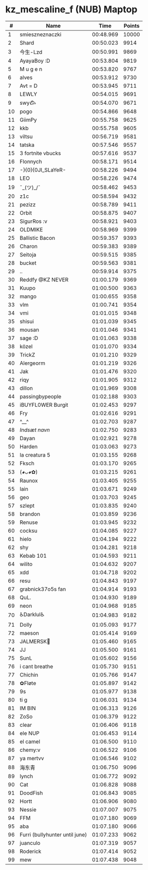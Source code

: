 # kz_mescaline_f (NUB) Maptop

|  # | Name | Time | Points |
|-------------- | -------------- | -------------- | -------------- | 
| 1 | smieszneznaczki | 00:48.969 | 10000 | 
| 2 | Shard | 00:50.023 | 9914 | 
| 3 | 今生-Lzd | 00:50.991 | 9869 | 
| 4 | AyayaBoy :D | 00:53.804 | 9819 | 
| 5 | M u g e n | 00:53.820 | 9767 | 
| 6 | alves | 00:53.912 | 9730 | 
| 7 | Avt = D | 00:53.945 | 9711 | 
| 8 | LEWLY | 00:54.015 | 9691 | 
| 9 | swy𐂃 | 00:54.070 | 9671 | 
| 10 | pogo | 00:54.866 | 9648 | 
| 11 | GiimPy | 00:55.758 | 9625 | 
| 12 | kkb | 00:55.758 | 9605 | 
| 13 | viltsu | 00:56.719 | 9581 | 
| 14 | tatska | 00:57.546 | 9557 | 
| 15 | 3 fortnite vbucks | 00:57.616 | 9537 | 
| 16 | Flonnych | 00:58.171 | 9514 | 
| 17 | -}{0}{0JI_SLaYeR- | 00:58.226 | 9494 | 
| 18 | LEO | 00:58.226 | 9474 | 
| 19 | ¯\_(ツ)_/¯ | 00:58.462 | 9453 | 
| 20 | z1c | 00:58.594 | 9432 | 
| 21 | pezizz | 00:58.789 | 9411 | 
| 22 | Orbit | 00:58.875 | 9407 | 
| 23 | SigurRos :v | 00:58.921 | 9403 | 
| 24 | OLDMIKE | 00:58.969 | 9399 | 
| 25 | Ballistic Bacon | 00:59.357 | 9393 | 
| 26 | Charon | 00:59.383 | 9389 | 
| 27 | Seitoja | 00:59.515 | 9385 | 
| 28 | bucket | 00:59.563 | 9381 | 
| 29 | .. | 00:59.914 | 9375 | 
| 30 | Reddfy @KZ NEVER | 01:00.179 | 9369 | 
| 31 | Kuupo | 01:00.500 | 9363 | 
| 32 | mango | 01:00.655 | 9358 | 
| 33 | vlm | 01:00.741 | 9354 | 
| 34 | vmi | 01:01.015 | 9348 | 
| 35 | shisui | 01:01.039 | 9345 | 
| 36 | mousan | 01:01.046 | 9341 | 
| 37 | sage :D | 01:01.063 | 9338 | 
| 38 | közel | 01:01.070 | 9334 | 
| 39 | TrickZ | 01:01.210 | 9329 | 
| 40 | Alergeorm | 01:01.219 | 9326 | 
| 41 | Jak | 01:01.476 | 9320 | 
| 42 | riqy | 01:01.905 | 9312 | 
| 43 | dillon | 01:01.969 | 9308 | 
| 44 | passingbypeople | 01:02.188 | 9303 | 
| 45 | iBUYFL0WER Burgit | 01:02.453 | 9297 | 
| 46 | Fry | 01:02.616 | 9291 | 
| 47 | ^__^ | 01:02.703 | 9287 | 
| 48 | *Indsæt navn* | 01:02.750 | 9283 | 
| 49 | Dayan | 01:02.921 | 9278 | 
| 50 | Harden | 01:03.063 | 9273 | 
| 51 | la creatura 5 | 01:03.155 | 9268 | 
| 52 | Fksch | 01:03.170 | 9265 | 
| 53 | (◕ᴗ◕✿) | 01:03.215 | 9261 | 
| 54 | Raunox | 01:03.405 | 9255 | 
| 55 | lain | 01:03.671 | 9249 | 
| 56 | geo | 01:03.703 | 9245 | 
| 57 | szlept | 01:03.835 | 9240 | 
| 58 | brandon | 01:03.859 | 9236 | 
| 59 | Renuse | 01:03.945 | 9232 | 
| 60 | cocksu | 01:04.085 | 9227 | 
| 61 | hielo | 01:04.194 | 9222 | 
| 62 | shy | 01:04.281 | 9218 | 
| 63 | Kebab 101 | 01:04.593 | 9211 | 
| 64 | wilito | 01:04.632 | 9207 | 
| 65 | xdd | 01:04.718 | 9202 | 
| 66 | resu | 01:04.843 | 9197 | 
| 67 | grabnick37o5s fan | 01:04.914 | 9193 | 
| 68 | QuL. | 01:04.930 | 9189 | 
| 69 | neon | 01:04.968 | 9185 | 
| 70 | ♿Darklul♿ | 01:04.983 | 9182 | 
| 71 | Dolly | 01:05.093 | 9177 | 
| 72 | maeson | 01:05.414 | 9169 | 
| 73 | JALMERSK👀 | 01:05.460 | 9165 | 
| 74 | JJ | 01:05.500 | 9161 | 
| 75 | SunL | 01:05.602 | 9156 | 
| 76 | i cant breathe | 01:05.730 | 9151 | 
| 77 | Chichin | 01:05.766 | 9147 | 
| 78 | ✿Fløte | 01:05.897 | 9142 | 
| 79 | 9s | 01:05.977 | 9138 | 
| 80 | ti g | 01:06.031 | 9134 | 
| 81 | IM BIN | 01:06.313 | 9126 | 
| 82 | ZoSo | 01:06.379 | 9122 | 
| 83 | clear | 01:06.406 | 9118 | 
| 84 | ele NUP | 01:06.453 | 9114 | 
| 85 | el camel | 01:06.500 | 9110 | 
| 86 | chemy:v | 01:06.522 | 9106 | 
| 87 | ya mertvv | 01:06.546 | 9102 | 
| 88 | 海东青 | 01:06.750 | 9096 | 
| 89 | lynch | 01:06.772 | 9092 | 
| 90 | Cat | 01:06.828 | 9088 | 
| 91 | DoodFish | 01:06.843 | 9085 | 
| 92 | Hortt | 01:06.906 | 9080 | 
| 93 | Nessie | 01:07.007 | 9075 | 
| 94 | FFM | 01:07.180 | 9069 | 
| 95 | aba | 01:07.180 | 9066 | 
| 96 | Furri (bullyhunter until june) | 01:07.233 | 9062 | 
| 97 | juanculo | 01:07.319 | 9057 | 
| 98 | Roderick | 01:07.414 | 9052 | 
| 99 | mew | 01:07.438 | 9048 | 


